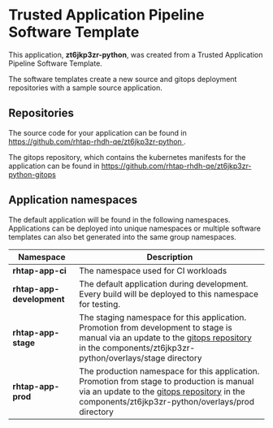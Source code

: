 # Trusted Application Pipeline Software Template

This application, **zt6jkp3zr-python**, was created from a Trusted Application Pipeline Software Template.

The software templates create a new source and gitops deployment repositories with a sample source application. 

## Repositories

The source code for your application can be found in [https://github.com/rhtap-rhdh-qe/zt6jkp3zr-python ](https://github.com/rhtap-rhdh-qe/zt6jkp3zr-python ).
 
The gitops repository, which contains the kubernetes manifests for the application can be found in 
[https://github.com/rhtap-rhdh-qe/zt6jkp3zr-python-gitops ](https://github.com/rhtap-rhdh-qe/zt6jkp3zr-python-gitops ) 

## Application namespaces 

The default application will be found in the following namespaces. Applications can be deployed into unique namespaces or multiple software templates can also bet generated into the same group namespaces.  

|  Namespace   |  Description   |  
| -------- | -------- |
| **rhtap-app-ci** | The namespace used for CI workloads |
| **rhtap-app-development** | The default application during development. Every build will be deployed to this namespace for testing. |
| **rhtap-app-stage** | The staging namespace for this application. Promotion from development to stage is manual via an update to the [gitops repository](https://github.com/rhtap-rhdh-qe/zt6jkp3zr-python-gitops ) in the components/zt6jkp3zr-python/overlays/stage directory |
| **rhtap-app-prod** | The production namespace for this application. Promotion from stage to production is manual via an update to the [gitops repository](https://github.com/rhtap-rhdh-qe/zt6jkp3zr-python-gitops ) in the components/zt6jkp3zr-python/overlays/prod directory |